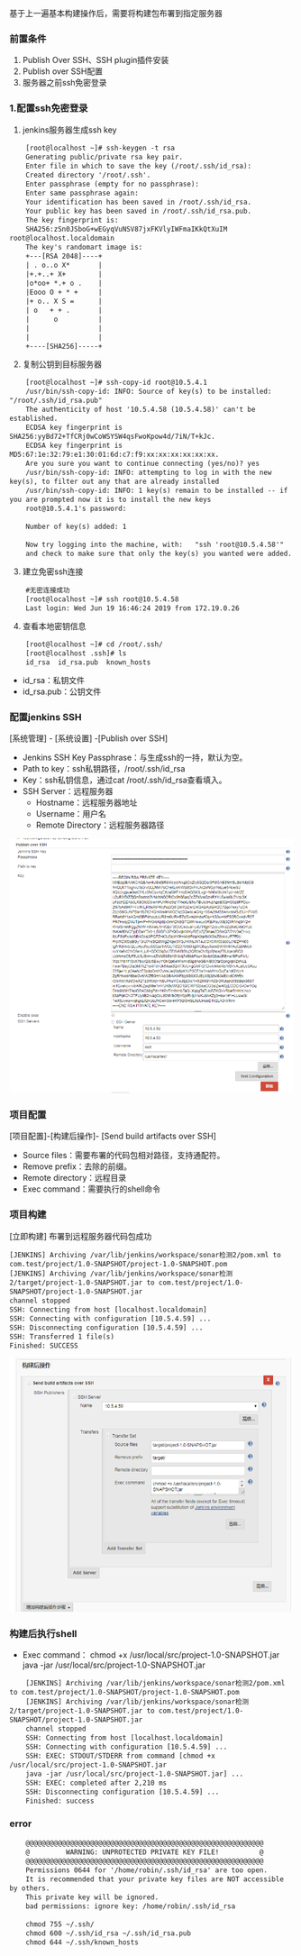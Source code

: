 基于上一遍基本构建操作后，需要将构建包布署到指定服务器

### 前置条件
1. Publish Over SSH、SSH plugin插件安装
2. Publish over SSH配置
3. 服务器之前ssh免密登录

### 1.配置ssh免密登录
1. jenkins服务器生成ssh key
```
    [root@localhost ~]# ssh-keygen -t rsa
    Generating public/private rsa key pair.
    Enter file in which to save the key (/root/.ssh/id_rsa): 
    Created directory '/root/.ssh'.
    Enter passphrase (empty for no passphrase): 
    Enter same passphrase again: 
    Your identification has been saved in /root/.ssh/id_rsa.
    Your public key has been saved in /root/.ssh/id_rsa.pub.
    The key fingerprint is:
    SHA256:zSn0JSboG+wEGyqVuNSV87jxFKVlyIWFmaIKkQtXuIM root@localhost.localdomain
    The key's randomart image is:
    +---[RSA 2048]----+
    | . o..o X*       |
    |+.+..+ X+        |
    |o*oo+ *.+ o .    |
    |Eooo O + * +     |
    |+ o.. X S =      |
    | o   + + .       |
    |      o          |
    |                 |
    |                 |
    +----[SHA256]-----+

```
2. 复制公钥到目标服务器
```
    [root@localhost ~]# ssh-copy-id root@10.5.4.1
    /usr/bin/ssh-copy-id: INFO: Source of key(s) to be installed: "/root/.ssh/id_rsa.pub"
    The authenticity of host '10.5.4.58 (10.5.4.58)' can't be established.
    ECDSA key fingerprint is SHA256:yyBd72+TfCRj0wCoWSYSW4qsFwoKpow4d/7iN/T+kJc.
    ECDSA key fingerprint is MD5:67:1e:32:79:e1:30:01:6d:c7:f9:xx:xx:xx:xx:xx:xx.
    Are you sure you want to continue connecting (yes/no)? yes
    /usr/bin/ssh-copy-id: INFO: attempting to log in with the new key(s), to filter out any that are already installed
    /usr/bin/ssh-copy-id: INFO: 1 key(s) remain to be installed -- if you are prompted now it is to install the new keys
    root@10.5.4.1's password: 

    Number of key(s) added: 1

    Now try logging into the machine, with:   "ssh 'root@10.5.4.58'"
    and check to make sure that only the key(s) you wanted were added.

```
3. 建立免密ssh连接
```
    #无密连接成功
    [root@localhost ~]# ssh root@10.5.4.58
    Last login: Wed Jun 19 16:46:24 2019 from 172.19.0.26

```
4. 查看本地密钥信息
```
    [root@localhost ~]# cd /root/.ssh/
    [root@localhost .ssh]# ls
    id_rsa  id_rsa.pub  known_hosts

```
* id_rsa：私钥文件
* id_rsa.pub：公钥文件

### 配置jenkins SSH
[系统管理] - [系统设置] -[Publish over SSH]

* Jenkins SSH Key Passphrase：与生成ssh的一持，默认为空。
* Path to key：ssh私钥路径，/root/.ssh/id_rsa
* Key：ssh私钥信息，通过cat /root/.ssh/id_rsa查看填入。
* SSH Server：远程服务器
    * Hostname：远程服务器地址
    * Username：用户名
    * Remote Directory：远程服务器路径
 	
![](./resources/20190624195557.png)

### 项目配置
[项目配置]-[构建后操作]- [Send build artifacts over SSH] 

* Source files：需要布署的代码包相对路径，支持通配符。
* Remove prefix：去除的前缀。
* Remote directory：远程目录
* Exec command：需要执行的shell命令

### 项目构建
[立即构建]
布署到远程服务器代码包成功
```
[JENKINS] Archiving /var/lib/jenkins/workspace/sonar检测2/pom.xml to com.test/project/1.0-SNAPSHOT/project-1.0-SNAPSHOT.pom
[JENKINS] Archiving /var/lib/jenkins/workspace/sonar检测2/target/project-1.0-SNAPSHOT.jar to com.test/project/1.0-SNAPSHOT/project-1.0-SNAPSHOT.jar
channel stopped
SSH: Connecting from host [localhost.localdomain]
SSH: Connecting with configuration [10.5.4.59] ...
SSH: Disconnecting configuration [10.5.4.59] ...
SSH: Transferred 1 file(s)
Finished: SUCCESS
```

![](./resources/20190624201929.png)

### 构建后执行shell
* 	Exec command：
    chmod +x /usr/local/src/project-1.0-SNAPSHOT.jar
    java -jar /usr/local/src/project-1.0-SNAPSHOT.jar
```
    [JENKINS] Archiving /var/lib/jenkins/workspace/sonar检测2/pom.xml to com.test/project/1.0-SNAPSHOT/project-1.0-SNAPSHOT.pom
    [JENKINS] Archiving /var/lib/jenkins/workspace/sonar检测2/target/project-1.0-SNAPSHOT.jar to com.test/project/1.0-SNAPSHOT/project-1.0-SNAPSHOT.jar
    channel stopped
    SSH: Connecting from host [localhost.localdomain]
    SSH: Connecting with configuration [10.5.4.59] ...
    SSH: EXEC: STDOUT/STDERR from command [chmod +x /usr/local/src/project-1.0-SNAPSHOT.jar
    java -jar /usr/local/src/project-1.0-SNAPSHOT.jar] ...
    SSH: EXEC: completed after 2,210 ms
    SSH: Disconnecting configuration [10.5.4.59] ...
    Finished: success
```


### error
```
    @@@@@@@@@@@@@@@@@@@@@@@@@@@@@@@@@@@@@@@@@@@@@@@@@@@@@@@@@@@  
    @         WARNING: UNPROTECTED PRIVATE KEY FILE!          @  
    @@@@@@@@@@@@@@@@@@@@@@@@@@@@@@@@@@@@@@@@@@@@@@@@@@@@@@@@@@@  
    Permissions 0644 for '/home/robin/.ssh/id_rsa' are too open.  
    It is recommended that your private key files are NOT accessible by others.  
    This private key will be ignored.  
    bad permissions: ignore key: /home/robin/.ssh/id_rsa  

    chmod 755 ~/.ssh/  
    chmod 600 ~/.ssh/id_rsa ~/.ssh/id_rsa.pub   
    chmod 644 ~/.ssh/known_hosts  
```